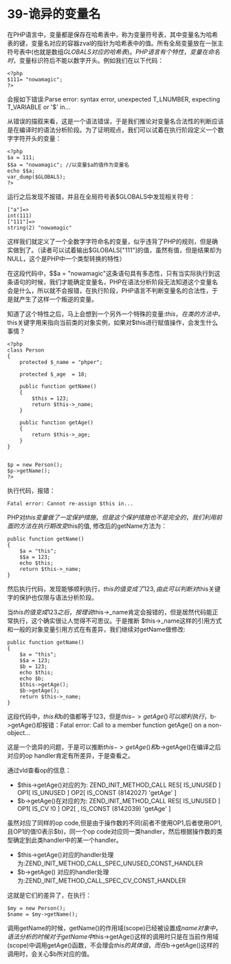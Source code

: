# 39-诡异的变量名
在PHP语言中，变量都是保存在哈希表中，称为变量符号表，其中变量名为哈希表的键，变量名对应的容器zval的指针为哈希表中的值。所有全局变量放在一张主符号表中(也就是数组$GLOBALS对应的哈希表)。PHP语言有个特性，变量在命名时，$变量标识符后不能以数字开头。例如我们在以下代码：

    <?php
    $111= "nowamagic";
    ?>

会报如下错误:Parse error: syntax error, unexpected T_LNUMBER, expecting T_VARIABLE or '$' in...

从错误的描叙来看，这是一个语法错误，于是我们推论对变量名合法性的判断应该是在编译时的语法分析阶段。为了证明观点，我们可以试着在执行阶段定义一个数字字符开头的变量：

    <?php
    $a = 111;
    $$a = "nowamagic"; //以变量$a的值作为变量名
    echo $$a;
    var_dump($GLOBALS);
    ?>

运行之后发现不报错，并且在全局符号表$GLOBALS中发现相关符号：

    ["a"]=>
    int(111)
    ["111"]=>
    string(2) "nowamagic"

这样我们就定义了一个全数字字符命名的变量，似乎违背了PHP的规则，但是确实做到了。（读者可以试着输出$GLOBALS["111"]的值，虽然有值，但是结果却为NULL，这个是PHP中一个类型转换的特性）

在这段代码中，$$a = "nowamagic"这条语句具有多态性，只有当实际执行到这条语句的时候，我们才能确定变量名，PHP在语法分析阶段无法知道这个变量名会是什么，所以就不会报错，在执行阶段，PHP语言不判断变量名的合法性，于是就产生了这样一个叛逆的变量。

知道了这个特性之后，马上会想到一个另外一个特殊的变量:$this，在类的方法中，$this关键字用来指向当前类的对象实例，如果对$this进行赋值操作，会发生什么事情？

    <?php  
    class Person  
    {  
        protected $_name = "phper";  
      
        protected $_age  = 18;  
      
        public function getName()  
        {  
            $this = 123;  
            return $this->_name;  
        }  
      
        public function getAge()  
        {  
            return $this->_age;  
        }  
    }  
      
      
    $p = new Person();  
    $p->getName();  
    ?>  

执行代码，报错：

    Fatal error: Cannot re-assign $this in...

PHP对$this变量做了一定保护措施，但是这个保护措施也不是完全的，我们利用前面的方法在执行期改变$this的值, 修改后的getName方法为：

    public function getName()  
    {  
        $a = "this";  
        $$a = 123;  
        echo $this;  
        return $this->_name;  
    }  

然后执行代码，发现能够顺利执行，$this的值变成了123, 由此可以判断对$this关键字的保护也仅限与语法分析阶段。

当$this的值变成123之后，按理说$this->_name肯定会报错的，但是居然代码能正常执行，这个确实很让人觉得不可思议。于是推断 $this->_name这样的引用方式和一般的对象变量引用方式在有差异，我们继续对getName做修改:

    public function getName()  
    {  
        $a = "this";  
        $$a = 123;  
        $b = 123;  
        echo $this;  
        echo $b;  
        $this->getAge();  
        $b->getAge();  
        return $this->_name;  
    }

这段代码中，$this和$b的值都等于123，但是$this->getAge()可以顺利执行，$b->getAge()却报错：Fatal error: Call to a member function getAge() on a non-object...

这是一个诡异的问题，于是可以推断$this->getAge()和$b->getAge()在编译之后对应的op handler肯定有所差异，于是查看之。

通过vld查看op的信息：

- $this->getAge()对应的为: ZEND_INIT_METHOD_CALL    RES[  IS_UNUSED  ]         OP1[  IS_UNUSED  ] OP2[  IS_CONST (8142027) 'getAge' ]
- $b->getAge()在对应的为: ZEND_INIT_METHOD_CALL    RES[  IS_UNUSED  ]         OP1[  IS_CV !0 ]      OP2[ ,  IS_CONST (8142039) 'getAge' ]

虽然对应了同样的op code,但是由于操作数的不同(前者不使用OP1,后者使用OP1, 且OP1的值!0表示$b)，同一个op code对应同一类handler，然后根据操作数的类型确定到此类handler中的某一个handler。

- $this->getAge()对应的handler处理为:ZEND_INIT_METHOD_CALL_SPEC_UNUSED_CONST_HANDLER
- $b->getAge()    对应的handler处理为:ZEND_INIT_METHOD_CALL_SPEC_CV_CONST_HANDLER

这就是它们的差异了，在执行：

    $my = new Person();
    $name = $my->getName();

调用getName的时候，getName()的作用域(scope)已经被设置成$name对象中，语法分析的时候对于getName中$this->getAge()这样的调用时只是在当前作用域(scope)中调用getAge()函数，不会理会$this的具体值，而在$b->getAge()这样的调用时，会关心$b所对应的值。
